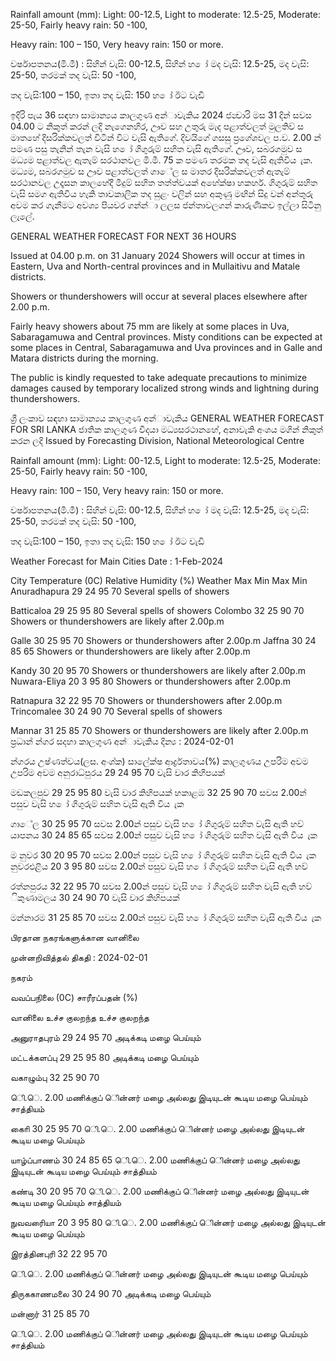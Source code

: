 Rainfall amount (mm): Light: 00-12.5, Light to moderate: 12.5-25, Moderate: 25-50, Fairly heavy rain: 50 -100,

Heavy rain: 100 – 150, Very heavy rain: 150 or more.

වර්ෂාපතනය(මි.මී) : සිහින් වැසි: 00-12.5, සිහින් හ ෝ මද වැසි: 12.5-25, මද වැසි: 25-50, තරමක් තද වැසි: 50 -100,

තද වැසි:100 – 150, ඉතා තද වැසි: 150 හ ෝ ඊට වැඩි

ඉදිරි පැය 36 සඳහා සාමාන්‍යය කාලගුණ අන්‍ාවැකිය 2024 ජන්‍වාරි මස 31 දින්‍ සවස 04.00 ට නිකුත් කරන්‍ ලදි නැගෙනහිර, ඌව සහ උතුරු මැද පළාත්වලත් මුලතිව් ස මාතහේ දිසරික්කවලත් විටින් විට වැසි ඇතිගේ. දිවයිගේ ගසසු ප්‍රගේශවල ප.ව. 2.00 න් පමණ පසු තැනින් තැන වැසි හ ෝ ගිගුරුම් සහිත වැසි ඇතිගේ. ඌව, සබරගමුව ස මධ්‍යම පළාත්වල ඇතැම් සරථානවල මි.මී. 75 ක පමණ තරමක තද වැසි ඇතිවිය ැක. මධ්‍යම, සබරගමුව ස ඌව පළාත්වලත් ගාේල ස මාතර දිසරික්කවලත් ඇතැම් සරථානවල උදෑසන කාලහේදී මීදුම් සහිත තත්ත්වයක් අහේක්ෂා හකහර්. ගිගුරුම් සහිත වැසි සමග ඇතිවිය හැකි තාවකාලික තද සුළං වලින් සහ අකුණු මඟින් සිදු වන්‍ අන්‍තුරු අවම කර ගැනීමට අවශ්‍ය පියවර ගන්න්‍ා ලලස ජන්‍තාවලගන් කාරුණිකව ඉල්ලා සිටිනු ලැලේ.

GENERAL WEATHER FORECAST FOR NEXT 36 HOURS

Issued at 04.00 p.m. on 31 January 2024 Showers will occur at times in Eastern, Uva and North-central provinces and in Mullaitivu and Matale districts.

Showers or thundershowers will occur at several places elsewhere after 2.00 p.m.

Fairly heavy showers about 75 mm are likely at some places in Uva, Sabaragamuwa and Central provinces. Misty conditions can be expected at some places in Central, Sabaragamuwa and Uva provinces and in Galle and Matara districts during the morning.

The public is kindly requested to take adequate precautions to minimize damages caused by temporary localized strong winds and lightning during thundershowers.

ශ්‍රී ලංකාව සඳහා සාමාන්‍යය කාලගුණ අන්‍ාවැකිය GENERAL WEATHER FORECAST FOR SRI LANKA ජාතික කාලගුණ විදයා මධ්‍යසරථානහේ, අනාවැකි අංශය මගින් නිකුත් කරන ලදි Issued by Forecasting Division, National Meteorological Centre

Rainfall amount (mm): Light: 00-12.5, Light to moderate: 12.5-25, Moderate: 25-50, Fairly heavy rain: 50 -100,

Heavy rain: 100 – 150, Very heavy rain: 150 or more.

වර්ෂාපතනය(මි.මී) : සිහින් වැසි: 00-12.5, සිහින් හ ෝ මද වැසි: 12.5-25, මද වැසි: 25-50, තරමක් තද වැසි: 50 -100,

තද වැසි:100 – 150, ඉතා තද වැසි: 150 හ ෝ ඊට වැඩි

Weather Forecast for Main Cities Date : 1-Feb-2024

City Temperature (0C) Relative Humidity (%) Weather Max Min Max Min Anuradhapura 29 24 95 70 Several spells of showers

Batticaloa 29 25 95 80 Several spells of showers Colombo 32 25 90 70 Showers or thundershowers are likely after 2.00p.m

Galle 30 25 95 70 Showers or thundershowers after 2.00p.m Jaffna 30 24 85 65 Showers or thundershowers are likely after 2.00p.m

Kandy 30 20 95 70 Showers or thundershowers are likely after 2.00p.m Nuwara-Eliya 20 3 95 80 Showers or thundershowers after 2.00p.m

Ratnapura 32 22 95 70 Showers or thundershowers after 2.00p.m Trincomalee 30 24 90 70 Several spells of showers

Mannar 31 25 85 70 Showers or thundershowers are likely after 2.00p.m ප්‍රධාන්‍ න්‍ගර සදහා කාලගුණ අන්‍ාවැකිය දින්‍ය : 2024-02-01

න්‍ගරය උෂ්ණත්වය(ලස. අංශ්‍ක) සාලේක්ෂ ආර්ද්‍රතාවය(%) කාලගුණය උපරිම අවම උපරිම අවම අනුරාධ්‍පුරය 29 24 95 70 වැසි වාර කිහිපයක්

මඩකලපුව 29 25 95 80 වැසි වාර කිහිපයක් හකාළඹ 32 25 90 70 සවස 2.00න් පසුව වැසි හ ෝ ගිගුරුම් සහිත වැසි ඇති විය ැක

ගාේල 30 25 95 70 සවස 2.00න් පසුව වැසි හ ෝ ගිගුරුම් සහිත වැසි ඇති හව් යාපනය 30 24 85 65 සවස 2.00න් පසුව වැසි හ ෝ ගිගුරුම් සහිත වැසි ඇති විය ැක

ම නුවර 30 20 95 70 සවස 2.00න් පසුව වැසි හ ෝ ගිගුරුම් සහිත වැසි ඇති විය ැක නුවරඑළිය 20 3 95 80 සවස 2.00න් පසුව වැසි හ ෝ ගිගුරුම් සහිත වැසි ඇති හව්

රත්නපුරය 32 22 95 70 සවස 2.00න් පසුව වැසි හ ෝ ගිගුරුම් සහිත වැසි ඇති හව් ිකුණාමලය 30 24 90 70 වැසි වාර කිහිපයක්

මන්නාරම 31 25 85 70 සවස 2.00න් පසුව වැසි හ ෝ ගිගුරුම් සහිත වැසි ඇති විය ැක

பிரதான நகரங்களுக்கான வானிலை

முன்னறிவித்தல் திகதி : 2024-02-01

நகரம்

வவப்பநிலை (0C) சாரீரப்பதன் (%)

வானிலை உச்ச குலறந்த உச்ச குலறந்த

அனுராதபுரம் 29 24 95 70 அடிக்கடி மழை பெய்யும்

மட்டக்களப்பு 29 25 95 80 அடிக்கடி மழை பெய்யும்

வகாழும்பு 32 25 90 70

ெி.ெ. 2.00 மணிக்குப் ெின்னர் மழை அல்லது இடியுடன் கூடிய மழை பெய்யும் சாத்தியம்

காைி 30 25 95 70 ெி.ெ. 2.00 மணிக்குப் ெின்னர் மழை அல்லது இடியுடன் கூடிய மழை பெய்யும்

யாழ்ப்பாணம் 30 24 85 65 ெி.ெ. 2.00 மணிக்குப் ெின்னர் மழை அல்லது இடியுடன் கூடிய மழை பெய்யும் சாத்தியம்

கண்டி 30 20 95 70 ெி.ெ. 2.00 மணிக்குப் ெின்னர் மழை அல்லது இடியுடன் கூடிய மழை பெய்யும் சாத்தியம்

நுவவரைியா 20 3 95 80 ெி.ெ. 2.00 மணிக்குப் ெின்னர் மழை அல்லது இடியுடன் கூடிய மழை பெய்யும்

இரத்தினபுரி 32 22 95 70

ெி.ெ. 2.00 மணிக்குப் ெின்னர் மழை அல்லது இடியுடன் கூடிய மழை பெய்யும்

திருககாணமலை 30 24 90 70 அடிக்கடி மழை பெய்யும்

மன்னார் 31 25 85 70

ெி.ெ. 2.00 மணிக்குப் ெின்னர் மழை அல்லது இடியுடன் கூடிய மழை பெய்யும் சாத்தியம்
